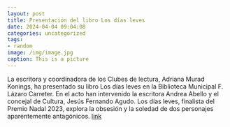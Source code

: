 ```yaml
---
layout: post
title: Presentación del libro Los días leves
date: 2024-04-04 09:04:08
categories: uncategorized
tags:
- random
image: /img/image.jpg
caption: This is a picture
---
```

La escritora y coordinadora de los Clubes de lectura, Adriana Murad Konings, ha presentado su libro Los días leves en la Biblioteca Municipal F. Lázaro Carreter.  En el acto han intervenido la escritora Andrea Abello y el concejal de Cultura, Jesús Fernando Agudo. Los días leves, finalista del Premio Nadal 2023, explora la obsesión y la soledad de dos personajes aparentemente antagónicos.  [link](https://www.ayto-villacanada.es/noticias/presentacion-del-libro-los-dias-leves/)
